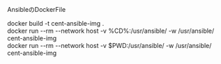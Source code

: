 AnsibleのDockerFile  
  
docker build -t cent-ansible-img .  
docker run --rm --network host -v %CD%:/usr/ansible/ -w /usr/ansible/ cent-ansible-img  
docker run --rm --network host -v $PWD:/usr/ansible/ -w /usr/ansible/ cent-ansible-img  
